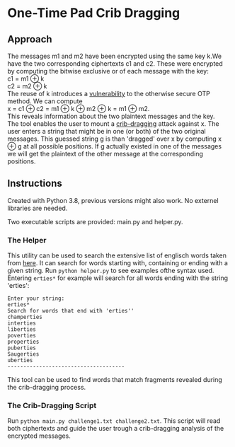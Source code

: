 # One-Time Pad Crib Dragging

## Approach
The messages m1 and m2 have been encrypted using the same key k.We have the two corresponding ciphertexts c1 and c2. These were encrypted by computing the bitwise exclusive or of each message with the key:  
c1 = m1 ⊕ k  
c2 = m2 ⊕ k  
The reuse of k introduces a [vulnerability](https://www.thecrowned.org/the-one-time-pad-and-the-many-time-pad-vulnerability) to the otherwise secure OTP method.
We can compute  
x = c1 ⊕ c2 = m1 ⊕ k ⊕ m2 ⊕ k = m1 ⊕ m2.  
This reveals information about the two plaintext messages and the key.  
The tool enables the user to mount a [crib-dragging](http://www.ivansivak.net/blog/stream-ciphers-one-time-pad-and-the-same-key-vs-cbc) attack against x. The user enters a string that might be in one (or both) of the two original messages. This guessed string g is than 'dragged' over x by computing
x ⊕ g at all possible positions. If g actually existed in one of the messages we will get the plaintext of the other message at the corresponding positions.

## Instructions
Created with Python 3.8, previous versions might also work. No externel libraries are needed.

Two executable scripts are provided: main.py and helper.py.

### The Helper
This utility can be used to search the extensive list of englisch words taken from [here](https://github.com/dwyl/english-words). It can search for words starting with, containing or ending with a given string.
Run `python helper.py` to see examples ofthe syntax used.
Entering `erties*` for example will search for all words ending with the string 'erties':
```
Enter your string:
erties*
Search for words that end with 'erties''
champerties
interties
liberties
poverties
properties
puberties
Saugerties
uberties
-------------------------------------
```
This tool can be used to find words that match fragments revealed during the crib-dragging process.

### The Crib-Dragging Script
Run `python main.py challenge1.txt challenge2.txt`. This script will read both ciphertexts and guide the user trough a crib-dragging analysis of the encrypted messages.